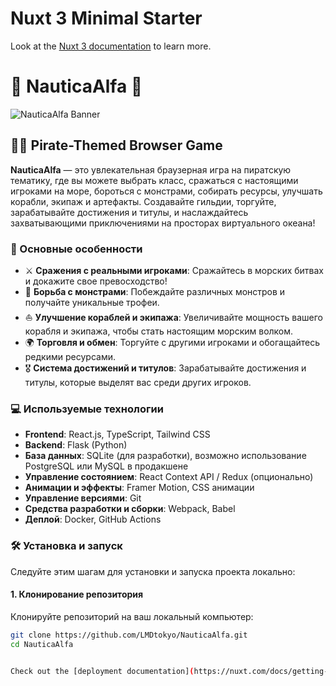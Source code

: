 # Nuxt 3 Minimal Starter

Look at the [Nuxt 3 documentation](https://nuxt.com/docs/getting-started/introduction) to learn more.

# 🌊 NauticaAlfa 🌊

![NauticaAlfa Banner](https://yourimageurl.com/banner.png)

## 🏴‍☠️ Pirate-Themed Browser Game

**NauticaAlfa** — это увлекательная браузерная игра на пиратскую тематику, где вы можете выбрать класс, сражаться с настоящими игроками на море, бороться с монстрами, собирать ресурсы, улучшать корабли, экипаж и артефакты. Создавайте гильдии, торгуйте, зарабатывайте достижения и титулы, и наслаждайтесь захватывающими приключениями на просторах виртуального океана!

### 🚀 Основные особенности

- ⚔️ **Сражения с реальными игроками**: Сражайтесь в морских битвах и докажите свое превосходство!
- 🐉 **Борьба с монстрами**: Побеждайте различных монстров и получайте уникальные трофеи.
- ⛵ **Улучшение кораблей и экипажа**: Увеличивайте мощность вашего корабля и экипажа, чтобы стать настоящим морским волком.
- 🌍 **Торговля и обмен**: Торгуйте с другими игроками и обогащайтесь редкими ресурсами.
- 🎖️ **Система достижений и титулов**: Зарабатывайте достижения и титулы, которые выделят вас среди других игроков.

### 💻 Используемые технологии

- **Frontend**: React.js, TypeScript, Tailwind CSS
- **Backend**: Flask (Python)
- **База данных**: SQLite (для разработки), возможно использование PostgreSQL или MySQL в продакшене
- **Управление состоянием**: React Context API / Redux (опционально)
- **Анимации и эффекты**: Framer Motion, CSS анимации
- **Управление версиями**: Git
- **Средства разработки и сборки**: Webpack, Babel
- **Деплой**: Docker, GitHub Actions

### 🛠️ Установка и запуск

Следуйте этим шагам для установки и запуска проекта локально:

#### 1. Клонирование репозитория

Клонируйте репозиторий на ваш локальный компьютер:

```bash
git clone https://github.com/LMDtokyo/NauticaAlfa.git
cd NauticaAlfa


Check out the [deployment documentation](https://nuxt.com/docs/getting-started/deployment) for more information.
